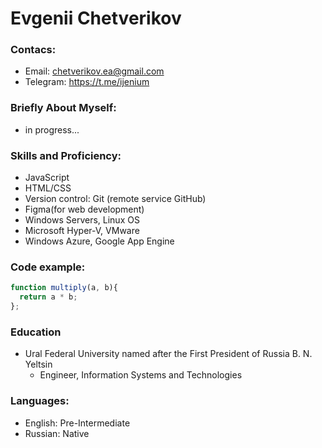 # Evgenii Chetverikov

### Contacs:
* Email: chetverikov.ea@gmail.com
* Telegram: https://t.me/ijenium

### Briefly About Myself:
* in progress...

### Skills and Proficiency:
* JavaScript
* HTML/CSS
* Version control: Git (remote service GitHub)
* Figma(for web development)
* Windows Servers, Linux OS
* Microsoft Hyper-V, VMware 
* Windows Azure, Google App Engine

### Code example:
```javascript
function multiply(a, b){
  return a * b;
};
```

### Education
* Ural Federal University named after the First President of Russia B. N. Yeltsin
  * Engineer, Information Systems and Technologies

### Languages:
* English: Pre-Intermediate
* Russian: Native